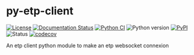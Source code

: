 <!--
Copyright (c) 2022-2023 Geosiris.
SPDX-License-Identifier: Apache-2.0
-->

# py-etp-client

[![License](https://img.shields.io/pypi/l/py-etp-client)](https://github.com/geosiris-technologies/py-etp-client/blob/main/LICENSE)
[![Documentation Status](https://readthedocs.org/projects/py-etp-client/badge/?version=latest)](https://py-etp-client.readthedocs.io/en/latest/?badge=latest)
[![Python CI](https://github.com/geosiris-technologies/py-etp-client/actions/workflows/ci-tests.yml/badge.svg)](https://github.com/geosiris-technologies/py-etp-client/actions/workflows/ci-tests.yml)
![Python version](https://img.shields.io/pypi/pyversions/py-etp-client)
[![PyPI](https://img.shields.io/pypi/v/py-etp-client)](https://badge.fury.io/py/py-etp-client)
![Status](https://img.shields.io/pypi/status/py-etp-client)
[![codecov](https://codecov.io/gh/geosiris-technologies/py-etp-client/branch/main/graph/badge.svg)](https://codecov.io/gh/geosiris-technologies/py-etp-client)

An etp client python module to make an etp websocket connexion

